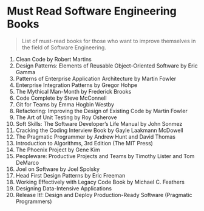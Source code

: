 # Must Read Software Engineering Books

> List of must-read books for those who want to improve themselves in the field of Software Engineering.

1. Clean Code by Robert Martins
2. Design Patterns: Elements of Reusable Object-Oriented Software by Eric Gamma
3. Patterns of Enterprise Application Architecture by Martin Fowler
4. Enterprise Integration Patterns by Gregor Hohpe
5. The Mythical Man-Month by Frederick Brooks
6. Code Complete by Steve McConnell
7. Git for Teams by Emma Hogbin Westby
8. Refactoring: Improving the Design of Existing Code by Martin Fowler
9. The Art of Unit Testing by Roy Osherove 
10. Soft Skills: The Software Developer’s Life Manual by John Sonmez
11. Cracking the Coding Interview
Book by Gayle Laakmann McDowell
12. The Pragmatic Programmer by Andrew Hunt and David Thomas
13. Introduction to Algorithms, 3rd Edition (The MIT Press)
14. The Phoenix Project by Gene Kim
15. Peopleware: Productive Projects and Teams by Timothy Lister and Tom DeMarco
16. Joel on Software by Joel Spolsky
17. Head First Design Patterns by Eric Freeman
18. Working Effectively with Legacy Code
Book by Michael C. Feathers
19. Designing Data-Intensive Applications
20. Release It!: Design and Deploy Production-Ready Software (Pragmatic Programmers)

